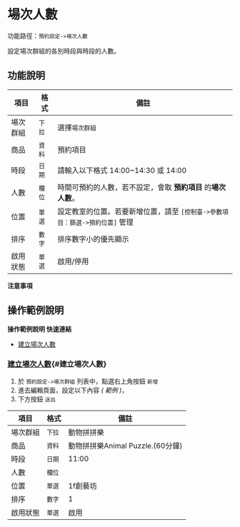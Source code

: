 #  場次人數

功能路徑：`預約設定->場次人數`

設定場次群組的各別時段與時段的人數。

##  功能說明

| 項目  | 格式 | 備註 |
|---|---|---|
|場次群組|`下拉`|選擇`場次群組`|
|商品|`資料`|預約項目|
|時段|`日期`|請輸入以下格式 14:00~14:30 或 14:00|
|人數|`欄位`|時間可預約的人數，若不設定，會取 **預約項目** 的**場次人數**。|
|位置|`單選`|設定教室的位置。若要新增位置，請至 `[控制臺->參數項目：篩選->預約位置]` 管理|
|排序|`數字`|排序數字小的優先顯示|
|啟用狀態|`單選`|啟用/停用|

**注意事項**


##  操作範例說明

**操作範例說明 快速連結**

* [建立場次人數](/guide/reservation-number#建立場次人數)

### [建立場次人數](/guide/reservation-number#建立場次人數){#建立場次人數}


1. 於 `預約設定->場次群組` 列表中，點選右上角按鈕 `新增` 
2. 進去編輯頁面，設定以下內容 _( 範例 )_，
3. 下方按鈕 `送出`

| 項目  | 格式 | 備註 |
|---|---|---|
|場次群組|`下拉`|動物拼拼樂|
|商品|`資料`|動物拼拼樂Animal Puzzle.(60分鐘)|
|時段|`日期`|11:00|
|人數|`欄位`| |
|位置|`單選`|1f創藝坊|
|排序|`數字`|1|
|啟用狀態|`單選`|啟用|
